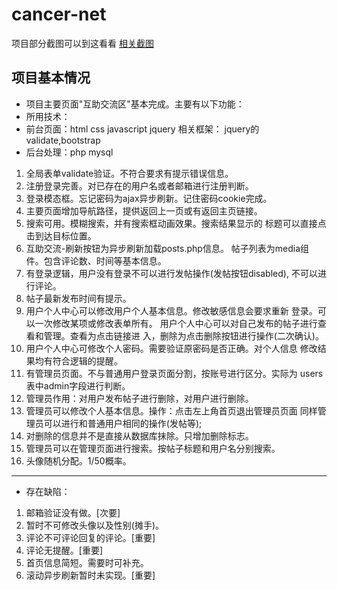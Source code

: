 # cancer-net

项目部分截图可以到这看看
[相关截图](https://github.com/GzhiYi/cancer-net/tree/master/img/%E7%9B%B8%E5%85%B3%E6%88%AA%E5%9B%BE)


## 项目基本情况
- 项目主要页面"互助交流区"基本完成。主要有以下功能：
- 所用技术：
- 前台页面：html css javascript jquery 
          相关框架： jquery的validate,bootstrap
- 后台处理：php mysql

1. 全局表单validate验证。不符合要求有提示错误信息。
2. 注册登录完善。对已存在的用户名或者邮箱进行注册判断。
3. 登录模态框。忘记密码为ajax异步刷新。记住密码cookie完成。
4. 主要页面增加导航路径，提供返回上一页或有返回主页链接。
5. 搜索可用。模糊搜索，并有搜索框动画效果。搜索结果显示的
标题可以直接点击到达目标位置。
6. 互助交流-刷新按钮为异步刷新加载posts.php信息。
帖子列表为media组件。包含评论数、时间等基本信息。
7. 有登录逻辑，用户没有登录不可以进行发帖操作(发帖按钮disabled),
不可以进行评论。
8. 帖子最新发布时间有提示。
9. 用户个人中心可以修改用户个人基本信息。修改敏感信息会要求重新
登录。可以一次修改某项或修改表单所有。
用户个人中心可以对自己发布的帖子进行查看和管理。查看为点击链接进
入，删除为点击删除按钮进行操作(二次确认)。
10. 用户个人中心可修改个人密码。需要验证原密码是否正确。对个人信息
修改结果均有符合逻辑的提醒。
11. 有管理员页面。不与普通用户登录页面分割，按账号进行区分。实际为
users表中admin字段进行判断。
12. 管理员作用：对用户发布帖子进行删除，对用户进行删除。
13. 管理员可以修改个人基本信息。操作：点击左上角首页退出管理员页面
同样管理员可以进行和普通用户相同的操作(发帖等);
14. 对删除的信息并不是直接从数据库抹除。只增加删除标志。
15. 管理员可以在管理页面进行搜索。按帖子标题和用户名分别搜索。
16. 头像随机分配。1/50概率。
------------------------------------------------------------------
- 存在缺陷：
1. 邮箱验证没有做。[次要]
2. 暂时不可修改头像以及性别(摊手)。
3. 评论不可评论回复的评论。[重要]
4. 评论无提醒。[重要]
5. 首页信息简短。需要时可补充。
6. 滚动异步刷新暂时未实现。[重要]
